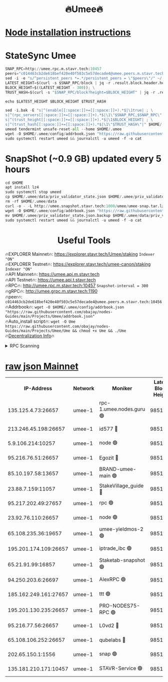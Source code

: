 <h1 align="center"> 🔥Umee🔥</h1>


[Node installation instructions](https://github.com/obajay/nodes-Guides/tree/main/Projects/Umee)
=
# StateSync Umee
```python
SNAP_RPC=http://umee.rpc.m.stavr.tech:10457
peers="c014463cb2de618bef420e40f503c5e57decade4@umee.peers.m.stavr.tech:10456"
sed -i -e "s/^persistent_peers *=.*/persistent_peers = \"$peers\"/" ~/.umee/config/config.toml
LATEST_HEIGHT=$(curl -s $SNAP_RPC/block | jq -r .result.block.header.height); \
BLOCK_HEIGHT=$((LATEST_HEIGHT - 300)); \
TRUST_HASH=$(curl -s "$SNAP_RPC/block?height=$BLOCK_HEIGHT" | jq -r .result.block_id.hash)

echo $LATEST_HEIGHT $BLOCK_HEIGHT $TRUST_HASH

sed -i.bak -E "s|^(enable[[:space:]]+=[[:space:]]+).*$|\1true| ; \
s|^(rpc_servers[[:space:]]+=[[:space:]]+).*$|\1\"$SNAP_RPC,$SNAP_RPC\"| ; \
s|^(trust_height[[:space:]]+=[[:space:]]+).*$|\1$BLOCK_HEIGHT| ; \
s|^(trust_hash[[:space:]]+=[[:space:]]+).*$|\1\"$TRUST_HASH\"|" $HOME/.umee/config/config.toml
umeed tendermint unsafe-reset-all --home $HOME/.umee
wget -O $HOME/.umee/config/addrbook.json "https://raw.githubusercontent.com/obajay/nodes-Guides/main/Projects/Umee/addrbook.json"
sudo systemctl restart umeed && journalctl -u umeed -f -o cat
```
# SnapShot (~0.9 GB) updated every 5 hours
```python
cd $HOME
apt install lz4
sudo systemctl stop umeed
cp $HOME/.umee/data/priv_validator_state.json $HOME/.umee/priv_validator_state.json.backup
rm -rf $HOME/.umee/data
curl -o - -L http://umee.snapshot.stavr.tech:1000/umee/umee-snap.tar.lz4 | lz4 -c -d - | tar -x -C $HOME/.umee --strip-components 2
wget -O $HOME/.umee/config/addrbook.json "https://raw.githubusercontent.com/obajay/nodes-Guides/main/Projects/Umee/addrbook.json"
mv $HOME/.umee/priv_validator_state.json.backup $HOME/.umee/data/priv_validator_state.json
sudo systemctl restart umeed && journalctl -u umeed -f -o cat
```
 <h1 align="center"> Useful Tools</h1>

🔥EXPLORER Mainnet🔥:      https://explorer.stavr.tech/Umee/staking             `Indexer "ON"` \
🔥EXPLORER Testnet🔥:        https://explorer.stavr.tech/umee-canon/staking      `Indexer "ON"` \
🔥API Mainnet🔥:                   https://umee.api.m.stavr.tech \
🔥API Testnet🔥:                     https://umee.api.t.stavr.tech \
🔥RPC🔥:                                   http://umee.rpc.m.stavr.tech:10457                     `Snapshot-interval = 300` \
🔥gRPC🔥:                              http://umee.grpc.m.stavr.tech:1190 \
🔥peer🔥:                     `c014463cb2de618bef420e40f503c5e57decade4@umee.peers.m.stavr.tech:10456` \
🔥Addrbook🔥:    ```wget -O $HOME/.umee/config/addrbook.json "https://raw.githubusercontent.com/obajay/nodes-Guides/main/Projects/Umee/addrbook.json"``` \
🔥Auto_install script🔥: ```wget -O Ume https://raw.githubusercontent.com/obajay/nodes-Guides/main/Projects/Umee/Ume && chmod +x Ume && ./Ume``` \
🔥[Decentralization Info](https://github.com/obajay/StateSync-snapshots/tree/main/Projects/Umee/Decentralization)🔥

<details>
<summary>RPC Scanning</summary>

<h2 align="center"> We scan nodes in real time every 4 hours. And we provide the final result of RPC endpoints.
We cannot influence the operation of these nodes in any way. </h2>


```python
If Voting Power is higher than 0 --> then the Node is a validator of the network and may be subject to attack and be a potential threat to the chain.
```
```python
We marked such validators with a red symbol
```

</details>

[raw json Mainnet](https://rpc-check.umeem.stavr.tech/umeem/rpc-umeem-result.json)
=



<table><tr><th>IP-Address</th><th>Network</th><th>Moniker</th><th>Latest Block Height</th><th>Earliest Block Height</th><th>Catching Up</th><th>Tx Index</th><th>Voting Power</th><th>Scan Time</th></tr><tr><td>135.125.4.73:26657</td><td>umee-1</td><td>rpc-1.umee.nodes.guru 🟢</td><td>9851831</td><td>5167386</td><td>False</td><td>on</td><td>0</td><td>2023-12-26T10:36:54.097714324UTC</td></tr><tr><td>213.246.45.198:26657</td><td>umee-1</td><td>id577 🔴</td><td>9851817</td><td>7100001</td><td>False</td><td>on</td><td>35108339</td><td>2023-12-26T10:35:29.615139157UTC</td></tr><tr><td>5.9.106.214:10257</td><td>umee-1</td><td>node 🟢</td><td>9851827</td><td>7942001</td><td>False</td><td>on</td><td>0</td><td>2023-12-26T10:36:26.780362578UTC</td></tr><tr><td>95.216.76.51:26657</td><td>umee-1</td><td>Egozit 🔴</td><td>9851831</td><td>8262001</td><td>False</td><td>off</td><td>38074832</td><td>2023-12-26T10:36:53.738733576UTC</td></tr><tr><td>85.10.197.58:13657</td><td>umee-1</td><td>BRAND-umee-main 🟢</td><td>9851820</td><td>8427832</td><td>False</td><td>on</td><td>0</td><td>2023-12-26T10:35:46.566470853UTC</td></tr><tr><td>23.88.7.159:11057</td><td>umee-1</td><td>StakeVillage_guide 🔴</td><td>9851825</td><td>9137726</td><td>False</td><td>on</td><td>1409127</td><td>2023-12-26T10:36:19.173699005UTC</td></tr><tr><td>95.217.202.49:27657</td><td>umee-1</td><td>rpc 🟢</td><td>9851825</td><td>9440090</td><td>False</td><td>on</td><td>0</td><td>2023-12-26T10:36:14.516918485UTC</td></tr><tr><td>23.92.76.110:26657</td><td>umee-1</td><td>node 🟢</td><td>9851839</td><td>9468001</td><td>False</td><td>on</td><td>0</td><td>2023-12-26T10:37:37.086754232UTC</td></tr><tr><td>65.108.235.36:19657</td><td>umee-1</td><td>umee-yieldmos-2 🟢</td><td>9851810</td><td>9575548</td><td>False</td><td>on</td><td>0</td><td>2023-12-26T10:34:48.208141497UTC</td></tr><tr><td>195.201.174.109:26657</td><td>umee-1</td><td>iptrade_ibc 🟢</td><td>9851821</td><td>9686001</td><td>False</td><td>on</td><td>0</td><td>2023-12-26T10:35:53.302579891UTC</td></tr><tr><td>65.21.91.99:16857</td><td>umee-1</td><td>Staketab-snapshot 🟢</td><td>9851822</td><td>9721001</td><td>False</td><td>off</td><td>0</td><td>2023-12-26T10:35:55.717307769UTC</td></tr><tr><td>94.250.203.6:26697</td><td>umee-1</td><td>AlexRPC 🟢</td><td>9851819</td><td>9722001</td><td>False</td><td>on</td><td>0</td><td>2023-12-26T10:35:42.255099247UTC</td></tr><tr><td>185.162.249.161:27657</td><td>umee-1</td><td>ttt 🟢</td><td>9851824</td><td>9733423</td><td>False</td><td>on</td><td>0</td><td>2023-12-26T10:36:14.844951957UTC</td></tr><tr><td>195.201.130.235:26657</td><td>umee-1</td><td>PRO-NODES75-RPC 🟢</td><td>9851826</td><td>9751826</td><td>False</td><td>on</td><td>0</td><td>2023-12-26T10:36:21.460807999UTC</td></tr><tr><td>95.216.77.56:26657</td><td>umee-1</td><td>L0vd2 🔴</td><td>9851834</td><td>9751834</td><td>False</td><td>off</td><td>37213003</td><td>2023-12-26T10:37:11.596532912UTC</td></tr><tr><td>65.108.106.252:26657</td><td>umee-1</td><td>qubelabs 🔴</td><td>9851820</td><td>9761001</td><td>False</td><td>on</td><td>36554117</td><td>2023-12-26T10:35:46.894104263UTC</td></tr><tr><td>202.65.150.1:1556</td><td>umee-1</td><td>snap 🟢</td><td>9851826</td><td>9845300</td><td>False</td><td>on</td><td>0</td><td>2023-12-26T10:36:22.415052514UTC</td></tr><tr><td>135.181.210.171:10457</td><td>umee-1</td><td>STAVR-Service 🟢</td><td>9851832</td><td>9850657</td><td>False</td><td>on</td><td>0</td><td>2023-12-26T10:37:00.880163052UTC</td></tr></table>
